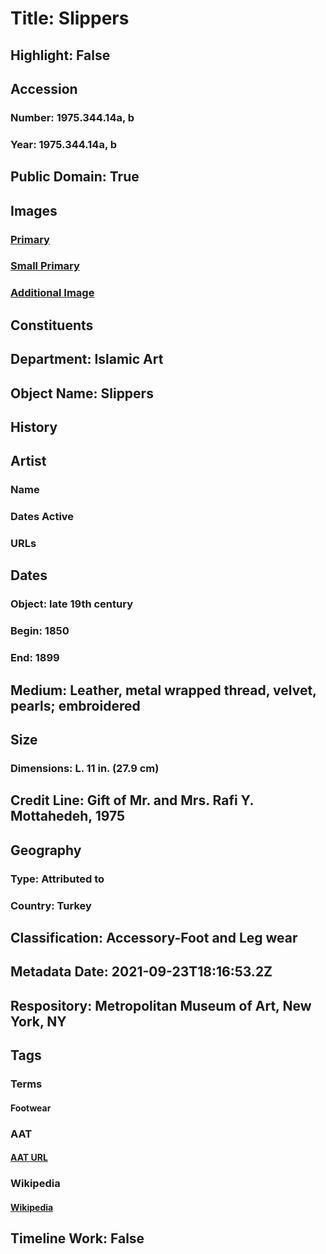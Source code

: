 # Title: Slippers
## Highlight: False
## Accession
### Number: 1975.344.14a, b
### Year: 1975.344.14a, b
## Public Domain: True
## Images
### [Primary](https://images.metmuseum.org/CRDImages/is/original/1975.344.14ab_F.jpg)
### [Small Primary](https://images.metmuseum.org/CRDImages/is/web-large/1975.344.14ab_F.jpg)
### [Additional Image](https://images.metmuseum.org/CRDImages/is/original/1975.344.14ab_B.jpg)
## Constituents
## Department: Islamic Art
## Object Name: Slippers
## History
## Artist
### Name
### Dates Active
### URLs
## Dates
### Object: late 19th century
### Begin: 1850
### End: 1899
## Medium: Leather, metal wrapped thread, velvet, pearls; embroidered
## Size
### Dimensions: L. 11 in. (27.9 cm)
## Credit Line: Gift of Mr. and Mrs. Rafi Y. Mottahedeh, 1975
## Geography
### Type: Attributed to
### Country: Turkey
## Classification: Accessory-Foot and Leg wear
## Metadata Date: 2021-09-23T18:16:53.2Z
## Respository: Metropolitan Museum of Art, New York, NY
## Tags
### Terms
#### Footwear
### AAT
#### [AAT URL](http://vocab.getty.edu/page/aat/300209280)
### Wikipedia
#### [Wikipedia]()
## Timeline Work: False